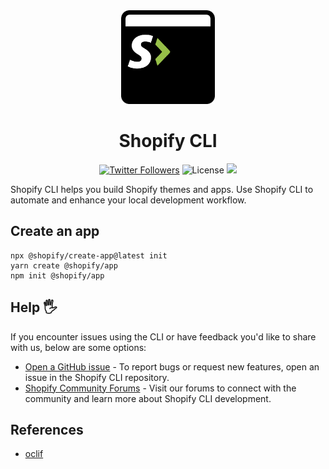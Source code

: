 <div align="center">
  <img src="assets/logo.png" width="150"/>
  <h1>Shopify CLI</h1>
  <a href="http://twitter.com/ShopifyDevs"><img src="https://img.shields.io/twitter/follow/ShopifyDevs?style=flat-square" alt="Twitter Followers"></a>
  <img src="https://img.shields.io/badge/License-MIT-green.svg" alt="License">
  <a href="https://github.com/Shopify/shopify-cli-next/actions/workflows/shopify-cli.yml"><img src="https://github.com/Shopify/shopify-cli-next/actions/workflows/shopify-cli.yml/badge.svg"/></a>
</div>


Shopify CLI helps you build Shopify themes and apps. Use Shopify CLI to automate and enhance your local development workflow.

## Create an app

```
npx @shopify/create-app@latest init
yarn create @shopify/app
npm init @shopify/app
```

## Help 🖐

If you encounter issues using the CLI or have feedback you'd like to share with us, below are some options:

- [Open a GitHub issue](https://github.com/Shopify/shopify-cli-next/issues) - To report bugs or request new features, open an issue in the Shopify CLI repository.
- [Shopify Community Forums](https://community.shopify.com/) - Visit our forums to connect with the community and learn more about Shopify CLI development.

## References

- [oclif](https://oclif.io/)

